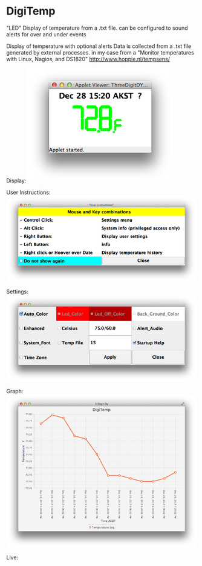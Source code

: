 # DigiTemp
 "LED" Display of temperature from a .txt file. can be configured to sound alerts for over and under events
 
 Display of temperature with optional alerts 
 Data is collected from a .txt file generated by external processes.
 in my case from a "Monitor temperatures with Linux, Nagios, and DS1820" http://www.hoppie.nl/tempsens/ 

 Display:
![Three Digit DY]( https://github.com/TiVoHomeUser/DigiTemp/blob/master/images/DigiTemp1.png )

 User Instructions:
![User Instructions]( https://github.com/TiVoHomeUser/DigiTemp/blob/master/images/DigiTemp2.png )

 Settings:
![Settings]( https://github.com/TiVoHomeUser/DigiTemp/blob/master/images/DigiTemp3.png )

 Graph:
![Graph]( https://github.com/TiVoHomeUser/DigiTemp/blob/master/images/DigiTemp5.png )

 Live:

